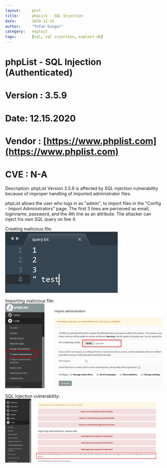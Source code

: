 ```yaml
---
layout:     post
title:      phpList - SQL Injection 
date:       2020-12-15
author:     "Tufan Gungor"
category:   exploit
tags:       [sql, sql injection, exploit-db]
---
```

# phpList - SQL Injection (Authenticated)
# Version : 3.5.9
# Date: 12.15.2020
# Vendor : [https://www.phplist.com](https://www.phplist.com)
# CVE : N-A

Description: phpList Version 3.5.9 is affected by SQL injection vulnerability because of improper handling of imported administrator files.

phpList allows the user who logs in as "admin", to import files in the "Config - Import Administrators" page. The first 3 lines are perceived as email, loginname, password, and the 4th line as an attribute. The attacker can inject his own SQL query on line 4.

Creating malicious file:
![Creating malicious file](/images/creating_malicious_file.png)

Importing malicious file:
![Importing malicious file](/images/importing_malicious_file.png)

SQL injection vulnerability:
![SQL Injection](/images/sql_injection_vulnerability.png)